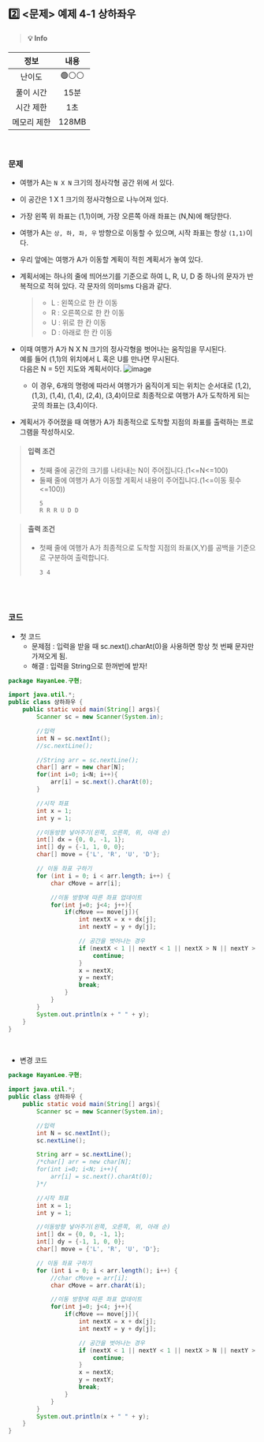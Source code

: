 ## 2️⃣ <문제> 예제 4-1 상하좌우
> #### 💡 Info
|   정보    |                                 내용                                 |
|:-------:|:------------------------------------------------------------------:|
|   난이도   |                                🟢⚪⚪                                |
|  풀이 시간  |                                15분                                 | 
|  시간 제한  |                                 1초                                 |
| 메모리 제한  |                               128MB                                |

<br>

### 문제
- 여행가 A는 ```N X N``` 크기의 정사각형 공간 위에 서 있다.
- 이 공간은 1 X 1 크기의 정사각형으로 나누어져 있다.
- 가장 왼쪽 위 좌표는 (1,1)이며, 가장 오른쪽 아래 좌표는 (N,N)에 해당한다.
- 여행가 A는 ```상, 하, 좌, 우``` 방향으로 이동할 수 있으며, 시작 좌표는 항상 ```(1,1)```이다.
- 우리 앞에는 여행가 A가 이동할 계획이 적힌 계획서가 놓여 있다.
- 계획서에는 하나의 줄에 띄어쓰기를 기준으로 하여 L, R, U, D 중 하나의 문자가 반복적으로 적혀 있다. 각 문자의 의미sms 다음과 같다.
  > - L : 왼쪽으로 한 칸 이동
  > - R : 오른쪽으로 한 칸 이동
  > - U : 위로 한 칸 이동
  > - D : 아래로 한 칸 이동

- 이때 여행가 A가 N X N 크기의 정사각형을 벗어나는 움직임을 무시된다.
  <br>예를 들어 (1,1)의 위치에서 L 혹은 U를 만나면 무시된다.
  <br>다음은 N = 5인 지도와 계획서이다.
  ![image](https://github.com/hayannn/2L24-Algo-Study/assets/102213509/80e9b608-cd2f-415e-91f8-cf786dd571d0)
    - 이 경우, 6개의 명령에 따라서 여행가가 움직이게 되는 위치는 순서대로 (1,2), (1,3), (1,4), (1,4), (2,4), (3,4)이므로 최종적으로 여행가 A가 도착하게 되는 곳의 좌표는 (3,4)이다.
- 계획서가 주어졌을 때 여행가 A가 최종적으로 도착할 지점의 좌표를 출력하는 프로그램을 작성하시오.

> #### 입력 조건
>  - 첫째 줄에 공간의 크기를 나타내는 N이 주어집니다.(1<=N<=100)
>  - 둘째 줄에 여행가 A가 이동할 게획서 내용이 주어집니다.(1<=이동 횟수<=100))
>      ```
>      5
>      R R R U D D
>      ```

> #### 출력 조건
>  - 첫째 줄에 여행가 A가 최종적으로 도착할 지점의 좌표(X,Y)를 공백을 기준으로 구분하여 출력합니다.
>       ```
>       3 4
>       ```

<br>
<br>

### 코드
- 첫 코드
    - 문제점 : 입력을 받을 때 sc.next().charAt(0)을 사용하면 항상 첫 번째 문자만 가져오게 됨.
    - 해결 : 입력을 String으로 한꺼번에 받자!

```java
package HayanLee.구현;

import java.util.*;
public class 상하좌우 {
    public static void main(String[] args){
        Scanner sc = new Scanner(System.in);

        //입력
        int N = sc.nextInt();
        //sc.nextLine();

        //String arr = sc.nextLine();
        char[] arr = new char[N];
        for(int i=0; i<N; i++){
            arr[i] = sc.next().charAt(0);
        }

        //시작 좌표
        int x = 1;
        int y = 1;

        //이동방향 넣어주기(왼쪽, 오른쪽, 위, 아래 순)
        int[] dx = {0, 0, -1, 1};
        int[] dy = {-1, 1, 0, 0};
        char[] move = {'L', 'R', 'U', 'D'};

        // 이동 좌표 구하기
        for (int i = 0; i < arr.length; i++) {
            char cMove = arr[i];

            //이동 방향에 따른 좌표 업데이트
            for(int j=0; j<4; j++){
                if(cMove == move[j]){
                    int nextX = x + dx[j];
                    int nextY = y + dy[j];

                    // 공간을 벗어나는 경우
                    if (nextX < 1 || nextY < 1 || nextX > N || nextY > N) {
                        continue;
                    }
                    x = nextX;
                    y = nextY;
                    break;
                }
            }
        }
        System.out.println(x + " " + y);
    }
}
```

<br>

- 변경 코드
```java
package HayanLee.구현;

import java.util.*;
public class 상하좌우 {
    public static void main(String[] args){
        Scanner sc = new Scanner(System.in);

        //입력
        int N = sc.nextInt();
        sc.nextLine();

        String arr = sc.nextLine();
        /*char[] arr = new char[N];
        for(int i=0; i<N; i++){
            arr[i] = sc.next().charAt(0);
        }*/

        //시작 좌표
        int x = 1;
        int y = 1;

        //이동방향 넣어주기(왼쪽, 오른쪽, 위, 아래 순)
        int[] dx = {0, 0, -1, 1};
        int[] dy = {-1, 1, 0, 0};
        char[] move = {'L', 'R', 'U', 'D'};

        // 이동 좌표 구하기
        for (int i = 0; i < arr.length(); i++) {
            //char cMove = arr[i];
            char cMove = arr.charAt(i);

            //이동 방향에 따른 좌표 업데이트
            for(int j=0; j<4; j++){
                if(cMove == move[j]){
                    int nextX = x + dx[j];
                    int nextY = y + dy[j];

                    // 공간을 벗어나는 경우
                    if (nextX < 1 || nextY < 1 || nextX > N || nextY > N) {
                        continue;
                    }
                    x = nextX;
                    y = nextY;
                    break;
                }
            }
        }
        System.out.println(x + " " + y);
    }
}

```

<br>
<br>